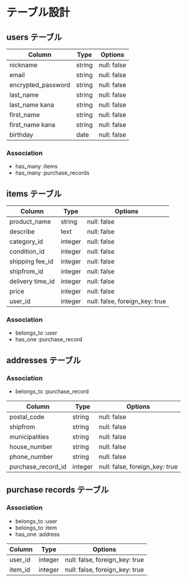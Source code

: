 # テーブル設計

## users テーブル

| Column             | Type     | Options     |
| ---------------    | ------   | ----------- |
| nickname           | string   | null: false |
| email              | string   | null: false |
| encrypted_password | string   | null: false |
| last_name          | string   | null: false |
| last_name kana     | string   | null: false |
| first_name         | string   | null: false |
| first_name kana    | string   | null: false |
| birthday           | date     | null: false |


### Association

- has_many :items
- has_many :purchase_records

## items テーブル

| Column           | Type     | Options                        |
| -------------    | ------   | ------------------------------ |
| product_name     | string   | null: false                    |
| describe         | text     | null: false                    |
| category_id      | integer  | null: false                    |
| condition_id     | integer  | null: false                    |
| shipping fee_id  | integer  | null: false                    |
| shipfrom_id      | integer  | null: false                    |
| delivery time_id | integer  | null: false                    |
| price            | integer  | null: false                    |
| user_id          | integer  | null: false, foreign_key: true |


### Association

- belongs_to :user
- has_one :purchase_record

## addresses テーブル

### Association

- belongs_to :purchase_record


| Column             | Type     | Options                        |
| ------------------ | -------  | ------------------------------ |
| postal_code        | string   | null: false                    |
| shipfrom           | string   | null: false                    |
| municipalities     | string   | null: false                    |
| house_number       | string   | null: false                    |
| phone_number       | string   | null: false                    |
| purchase_record_id | integer  | null: false, foreign_key: true |

## purchase records テーブル 

### Association

- belongs_to :user
- belongs_to :item
- has_one :address

| Column         | Type     | Options                        |
| -------------- | -------  | ------------------------------ |
| user_id        | integer  | null: false, foreign_key: true |
| item_id        | integer  | null: false, foreign_key: true |
